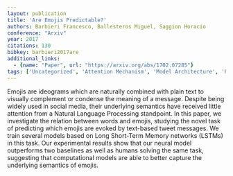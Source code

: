 ```yaml
---
layout: publication
title: 'Are Emojis Predictable?'
authors: Barbieri Francesco, Ballesteros Miguel, Saggion Horacio
conference: "Arxiv"
year: 2017
citations: 130
bibkey: barbieri2017are
additional_links:
  - {name: "Paper", url: "https://arxiv.org/abs/1702.07285"}
tags: ['Uncategorized', 'Attention Mechanism', 'Model Architecture', 'Reinforcement Learning']
---
```

Emojis are ideograms which are naturally combined with plain text to visually
complement or condense the meaning of a message. Despite being widely used in
social media, their underlying semantics have received little attention from a
Natural Language Processing standpoint. In this paper, we investigate the
relation between words and emojis, studying the novel task of predicting which
emojis are evoked by text-based tweet messages. We train several models based
on Long Short-Term Memory networks (LSTMs) in this task. Our experimental
results show that our neural model outperforms two baselines as well as humans
solving the same task, suggesting that computational models are able to better
capture the underlying semantics of emojis.
